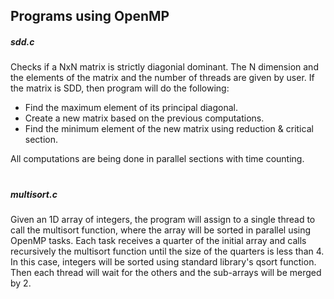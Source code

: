 ## Programs using OpenMP

##### sdd.c
Checks if a NxN matrix is strictly diagonial dominant. The N dimension and the elements of the matrix and the number of threads are given by user.
If the matrix is SDD, then program will do the following:
- Find the maximum element of its principal diagonal.
- Create a new matrix based on the previous computations.
- Find the minimum element of the new matrix using reduction & critical section.

All computations are being done in parallel sections with time counting.
# 
##### multisort.c
Given an 1D array of integers, the program will assign to a single thread to call the multisort function, where the array will be sorted in parallel using OpenMP tasks. 
Each task receives a quarter of the initial array and calls recursively the multisort function until the size of the quarters is less than 4. 
In this case, integers will be sorted using standard library's qsort function. Then each thread will wait for the others and the sub-arrays will be merged by 2.